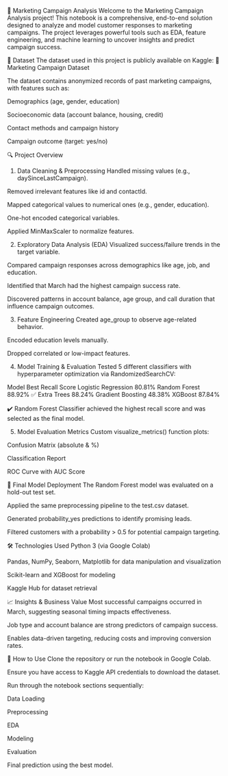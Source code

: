 🎯 Marketing Campaign Analysis
Welcome to the Marketing Campaign Analysis project! This notebook is a comprehensive, end-to-end solution designed to analyze and model customer responses to marketing campaigns. The project leverages powerful tools such as EDA, feature engineering, and machine learning to uncover insights and predict campaign success.

📂 Dataset
The dataset used in this project is publicly available on Kaggle:
🔗 Marketing Campaign Dataset

The dataset contains anonymized records of past marketing campaigns, with features such as:

Demographics (age, gender, education)

Socioeconomic data (account balance, housing, credit)

Contact methods and campaign history

Campaign outcome (target: yes/no)

🔍 Project Overview
1. Data Cleaning & Preprocessing
Handled missing values (e.g., daySinceLastCampaign).

Removed irrelevant features like id and contactId.

Mapped categorical values to numerical ones (e.g., gender, education).

One-hot encoded categorical variables.

Applied MinMaxScaler to normalize features.

2. Exploratory Data Analysis (EDA)
Visualized success/failure trends in the target variable.

Compared campaign responses across demographics like age, job, and education.

Identified that March had the highest campaign success rate.

Discovered patterns in account balance, age group, and call duration that influence campaign outcomes.

3. Feature Engineering
Created age_group to observe age-related behavior.

Encoded education levels manually.

Dropped correlated or low-impact features.

4. Model Training & Evaluation
Tested 5 different classifiers with hyperparameter optimization via RandomizedSearchCV:

Model	Best Recall Score
Logistic Regression	80.81%
Random Forest	88.92% ✅
Extra Trees	88.24%
Gradient Boosting	48.38%
XGBoost	87.84%

✔️ Random Forest Classifier achieved the highest recall score and was selected as the final model.

5. Model Evaluation Metrics
Custom visualize_metrics() function plots:

Confusion Matrix (absolute & %)

Classification Report

ROC Curve with AUC Score

🧪 Final Model Deployment
The Random Forest model was evaluated on a hold-out test set.

Applied the same preprocessing pipeline to the test.csv dataset.

Generated probability_yes predictions to identify promising leads.

Filtered customers with a probability > 0.5 for potential campaign targeting.

🛠️ Technologies Used
Python 3 (via Google Colab)

Pandas, NumPy, Seaborn, Matplotlib for data manipulation and visualization

Scikit-learn and XGBoost for modeling

Kaggle Hub for dataset retrieval

📈 Insights & Business Value
Most successful campaigns occurred in March, suggesting seasonal timing impacts effectiveness.

Job type and account balance are strong predictors of campaign success.

Enables data-driven targeting, reducing costs and improving conversion rates.

🚀 How to Use
Clone the repository or run the notebook in Google Colab.

Ensure you have access to Kaggle API credentials to download the dataset.

Run through the notebook sections sequentially:

Data Loading

Preprocessing

EDA

Modeling

Evaluation

Final prediction using the best model.
